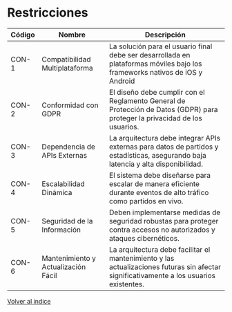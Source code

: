 # Restricciones

| Código | Nombre                          | Descripción                                                                                                            |
|--------|---------------------------------|------------------------------------------------------------------------------------------------------------------------|
| CON-1  | Compatibilidad Multiplataforma  | La solución para el usuario final debe ser desarrollada en plataformas móviles bajo los frameworks nativos de iOS y Android       |
| CON-2  | Conformidad con GDPR            | El diseño debe cumplir con el Reglamento General de Protección de Datos (GDPR) para proteger la privacidad de los usuarios. |
| CON-3  | Dependencia de APIs Externas    | La arquitectura debe integrar APIs externas para datos de partidos y estadísticas, asegurando baja latencia y alta disponibilidad. |
| CON-4  | Escalabilidad Dinámica          | El sistema debe diseñarse para escalar de manera eficiente durante eventos de alto tráfico como partidos en vivo.       |
| CON-5  | Seguridad de la Información     | Deben implementarse medidas de seguridad robustas para proteger contra accesos no autorizados y ataques cibernéticos.   |
| CON-6  | Mantenimiento y Actualización Fácil | La arquitectura debe facilitar el mantenimiento y las actualizaciones futuras sin afectar significativamente a los usuarios existentes. |


[Volver al indice](../ADD.md)